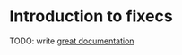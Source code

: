 # Introduction to fixecs

TODO: write [great documentation](http://jacobian.org/writing/what-to-write/)
